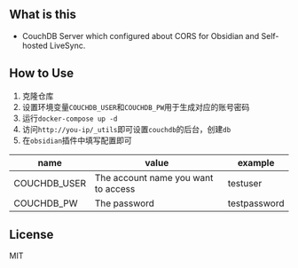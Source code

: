 ## What is this

- CouchDB Server which configured about CORS for Obsidian and Self-hosted LiveSync.

## How to Use

1. 克隆仓库
2. 设置环境变量`COUCHDB_USER`和`COUCHDB_PW`用于生成对应的账号密码
3. 运行`docker-compose up -d`
4. 访问`http://you-ip/_utils`即可设置`couchdb`的后台，创建`db`
5. 在`obsidian`插件中填写配置即可

| name           | value                               | example        |
| -------------- | ----------------------------------- | -------------- |
| COUCHDB_USER   | The account name you want to access | testuser       |
| COUCHDB_PW     | The password                        | testpassword   |

## License 
MIT
